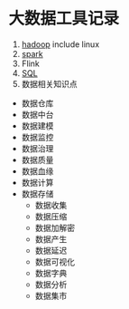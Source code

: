 #  大数据工具记录
1. [hadoop](https://github.com/lingithublearn/bigdata-tools/blob/main/hadoop.md) include linux
2. [spark](https://github.com/lingithublearn/bigdata-tools/blob/main/spark.md)
3. Flink
4. [SQL](https://github.com/lingithublearn/bigdata-tools/blob/main/SQL.md)
5. 数据相关知识点
 - 数据仓库
 - 数据中台
 - 数据建模
 - 数据监控
 - 数据治理
 - 数据质量
 - 数据血缘
 - 数据计算
 - 数据存储
    - 数据收集
    - 数据压缩
    - 数据加解密
    - 数据产生
    - 数据延迟
    - 数据可视化
    - 数据字典
    - 数据分析
    - 数据集市

